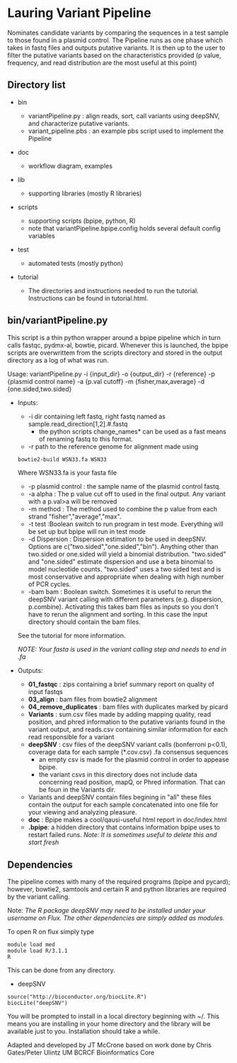 # Lauring Variant Pipeline

Nominates candidate variants by comparing the sequences in a test sample to those found in a plasmid control.
The Pipeline runs as one phase which takes in fastq files and outputs putative variants.  It is then up to the user to filter the putative variants based on the characteristics provided (p value, frequency, and read distribution are the most useful at this point)

## Directory list
* bin
	* variantPipeline.py : align reads, sort, call variants using deepSNV, and characterize putative variants.
	* variant_pipeline.pbs : an example pbs script used to implement the Pipeline
* doc
	* workflow diagram, examples
* lib
	* supporting libraries (mostly R libraries)
* scripts
	* supporting scripts (bpipe, python, R)
	* note that variantPipeline.bpipe.config holds several default config variables
* test
	* automated tests (mostly python)

* tutorial
	* The directories and instructions needed to run the tutorial. Instructions can be found in tutorial.html.

## bin/variantPipeline.py
 This script is a thin python wrapper around a bpipe pipeline which in turn calls fastqc, pydmx-al, bowtie, picard. Whenever this is launched, the bpipe scripts are overwrittem from the scripts directory and stored in the output directory as a log of what was run.



Usage: variantPipeline.py -i {input_dir} -o {output_dir} -r {reference} -p {plasmid control name} -a {p.val cutoff} -m {fisher,max,average} -d {one.sided,two.sided}


* Inputs:  
	* -i dir containing left fastq, right fastq named as sample.read_direction[1,2].#.fastq
		* the python scripts change_names* can be used as a fast means of renaming fastq to this format.
	* -r path to the reference genome for alignment made using

	```bash
	bowtie2-build WSN33.fa WSN33
	```
	Where WSN33.fa is your fasta file
	* -p plasmid control : the sample name of the plasmid control fastq.
	* -a alpha : The p value cut off to used in the final output. Any variant with a p.val>a will be removed
	* -m method : The method used to combine the p value from each strand "fisher","average","max".
	* -t test :Boolean switch to run program in test mode. Everything will be set up but bpipe will run in test mode
	* -d Dispersion : Dispersion estimation to be used in deepSNV. Options are c("two.sided","one.sided","bin"). Anything other 	than two.sided or one.sided will yield a binomial distribution. "two.sided" and "one.sided" estimate dispersion and use a beta binomial to model nucleotide counts. "two.sided" uses a two sided test and is most conservative and appropriate when dealing with high number of  PCR cycles.
	* -bam bam : Boolean switch. Sometimes it is useful to rerun the deepSNV variant calling with different parameters (e.g. dispersion, p.combine). Activating this  takes bam files as inputs so you don\'t have to rerun the alignment and sorting. In this case the input directory should contain the bam files.



	See the tutorial for more information.

	*NOTE: Your fasta is used in the variant calling step and needs to end in .fa*


* Outputs:
	* __01_fastqc__ : zips containing a brief summary report on quality of input fastqs
	* __03_align__ : bam files from bowtie2 alignment
	* __04_remove_duplicates__ : bam files with duplicates marked by picard
	* __Variants__ : sum.csv files made by adding mapping quality, read position, and phred information to the putative variants found in the variant output, and reads.csv containing similar information for each read responsible for a variant
	* __deepSNV__ : csv files of the deepSNV variant calls (bonferroni p<0.1), coverage data for each sample (*.cov.csv) .fa consensus sequences
		* an empty csv is made for the plasmid control in order to appease bpipe.
		* the variant csvs in this directory does not include data concerning read position, mapQ, or Phred information.  That can be foun in the Variants dir.
	* Variants and deepSNV contain files begining in "all" these files contain the output for each sample concatenated into one file for your viewing and analyzing pleasure.
	* __doc__ : Bpipe makes a cool/qausi-useful html report in doc/index.html
	* __.bpipe__: a hidden directory that contains information bpipe uses to restart failed runs.  *Note: It is sometimes useful to delete this and start fresh*


## Dependencies

The pipeline comes with many of the required programs (bpipe and pycard); however, bowtie2, samtools and certain R  and python libraries are required by the variant calling.

Note: *The R package deepSNV may need to be installed under your username on Flux.  The other dependencies are simply added as modules.*

To open R on flux simply type
```
module load med
module load R/3.1.1
R
```


This can be done from any directory.
* deepSNV

```
source("http://bioconductor.org/biocLite.R")
biocLite("deepSNV")
```

You will be prompted to install in a local directory beginning with ~/. This means you are installing in your home directory and the library will be available just to you.  Installation should take a while.

Adapted and developed by JT McCrone based on work done by
Chris Gates/Peter Ulintz
UM BCRCF Bioinformatics Core

